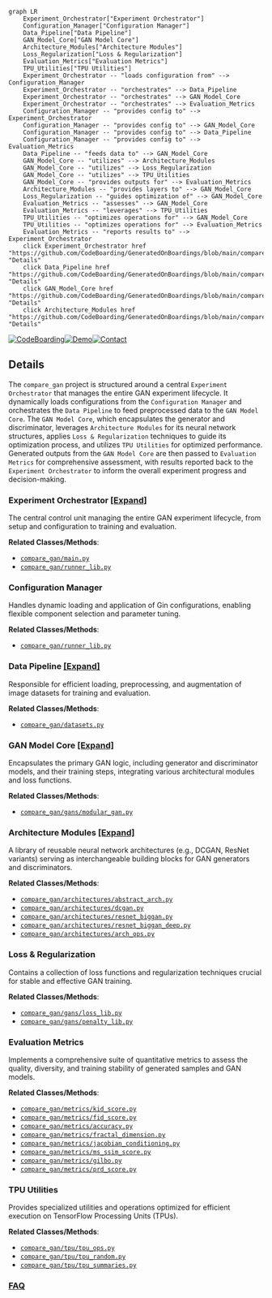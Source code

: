 ```mermaid
graph LR
    Experiment_Orchestrator["Experiment Orchestrator"]
    Configuration_Manager["Configuration Manager"]
    Data_Pipeline["Data Pipeline"]
    GAN_Model_Core["GAN Model Core"]
    Architecture_Modules["Architecture Modules"]
    Loss_Regularization["Loss & Regularization"]
    Evaluation_Metrics["Evaluation Metrics"]
    TPU_Utilities["TPU Utilities"]
    Experiment_Orchestrator -- "loads configuration from" --> Configuration_Manager
    Experiment_Orchestrator -- "orchestrates" --> Data_Pipeline
    Experiment_Orchestrator -- "orchestrates" --> GAN_Model_Core
    Experiment_Orchestrator -- "orchestrates" --> Evaluation_Metrics
    Configuration_Manager -- "provides config to" --> Experiment_Orchestrator
    Configuration_Manager -- "provides config to" --> GAN_Model_Core
    Configuration_Manager -- "provides config to" --> Data_Pipeline
    Configuration_Manager -- "provides config to" --> Evaluation_Metrics
    Data_Pipeline -- "feeds data to" --> GAN_Model_Core
    GAN_Model_Core -- "utilizes" --> Architecture_Modules
    GAN_Model_Core -- "utilizes" --> Loss_Regularization
    GAN_Model_Core -- "utilizes" --> TPU_Utilities
    GAN_Model_Core -- "provides outputs for" --> Evaluation_Metrics
    Architecture_Modules -- "provides layers to" --> GAN_Model_Core
    Loss_Regularization -- "guides optimization of" --> GAN_Model_Core
    Evaluation_Metrics -- "assesses" --> GAN_Model_Core
    Evaluation_Metrics -- "leverages" --> TPU_Utilities
    TPU_Utilities -- "optimizes operations for" --> GAN_Model_Core
    TPU_Utilities -- "optimizes operations for" --> Evaluation_Metrics
    Evaluation_Metrics -- "reports results to" --> Experiment_Orchestrator
    click Experiment_Orchestrator href "https://github.com/CodeBoarding/GeneratedOnBoardings/blob/main/compare_gan/Experiment_Orchestrator.md" "Details"
    click Data_Pipeline href "https://github.com/CodeBoarding/GeneratedOnBoardings/blob/main/compare_gan/Data_Pipeline.md" "Details"
    click GAN_Model_Core href "https://github.com/CodeBoarding/GeneratedOnBoardings/blob/main/compare_gan/GAN_Model_Core.md" "Details"
    click Architecture_Modules href "https://github.com/CodeBoarding/GeneratedOnBoardings/blob/main/compare_gan/Architecture_Modules.md" "Details"
```

[![CodeBoarding](https://img.shields.io/badge/Generated%20by-CodeBoarding-9cf?style=flat-square)](https://github.com/CodeBoarding/GeneratedOnBoardings)[![Demo](https://img.shields.io/badge/Try%20our-Demo-blue?style=flat-square)](https://www.codeboarding.org/demo)[![Contact](https://img.shields.io/badge/Contact%20us%20-%20contact@codeboarding.org-lightgrey?style=flat-square)](mailto:contact@codeboarding.org)

## Details

The `compare_gan` project is structured around a central `Experiment Orchestrator` that manages the entire GAN experiment lifecycle. It dynamically loads configurations from the `Configuration Manager` and orchestrates the `Data Pipeline` to feed preprocessed data to the `GAN Model Core`. The `GAN Model Core`, which encapsulates the generator and discriminator, leverages `Architecture Modules` for its neural network structures, applies `Loss & Regularization` techniques to guide its optimization process, and utilizes `TPU Utilities` for optimized performance. Generated outputs from the `GAN Model Core` are then passed to `Evaluation Metrics` for comprehensive assessment, with results reported back to the `Experiment Orchestrator` to inform the overall experiment progress and decision-making.

### Experiment Orchestrator [[Expand]](./Experiment_Orchestrator.md)
The central control unit managing the entire GAN experiment lifecycle, from setup and configuration to training and evaluation.


**Related Classes/Methods**:

- <a href="https://github.com/google/compare_gan/blob/master/compare_gan/main.py" target="_blank" rel="noopener noreferrer">`compare_gan/main.py`</a>
- <a href="https://github.com/google/compare_gan/blob/master/compare_gan/runner_lib.py" target="_blank" rel="noopener noreferrer">`compare_gan/runner_lib.py`</a>


### Configuration Manager
Handles dynamic loading and application of Gin configurations, enabling flexible component selection and parameter tuning.


**Related Classes/Methods**:

- <a href="https://github.com/google/compare_gan/blob/master/compare_gan/runner_lib.py" target="_blank" rel="noopener noreferrer">`compare_gan/runner_lib.py`</a>


### Data Pipeline [[Expand]](./Data_Pipeline.md)
Responsible for efficient loading, preprocessing, and augmentation of image datasets for training and evaluation.


**Related Classes/Methods**:

- <a href="https://github.com/google/compare_gan/blob/master/compare_gan/datasets.py" target="_blank" rel="noopener noreferrer">`compare_gan/datasets.py`</a>


### GAN Model Core [[Expand]](./GAN_Model_Core.md)
Encapsulates the primary GAN logic, including generator and discriminator models, and their training steps, integrating various architectural modules and loss functions.


**Related Classes/Methods**:

- <a href="https://github.com/google/compare_gan/blob/master/compare_gan/gans/modular_gan.py" target="_blank" rel="noopener noreferrer">`compare_gan/gans/modular_gan.py`</a>


### Architecture Modules [[Expand]](./Architecture_Modules.md)
A library of reusable neural network architectures (e.g., DCGAN, ResNet variants) serving as interchangeable building blocks for GAN generators and discriminators.


**Related Classes/Methods**:

- <a href="https://github.com/google/compare_gan/blob/master/compare_gan/architectures/abstract_arch.py" target="_blank" rel="noopener noreferrer">`compare_gan/architectures/abstract_arch.py`</a>
- <a href="https://github.com/google/compare_gan/blob/master/compare_gan/architectures/dcgan.py" target="_blank" rel="noopener noreferrer">`compare_gan/architectures/dcgan.py`</a>
- <a href="https://github.com/google/compare_gan/blob/master/compare_gan/architectures/resnet_biggan.py" target="_blank" rel="noopener noreferrer">`compare_gan/architectures/resnet_biggan.py`</a>
- <a href="https://github.com/google/compare_gan/blob/master/compare_gan/architectures/resnet_biggan_deep.py" target="_blank" rel="noopener noreferrer">`compare_gan/architectures/resnet_biggan_deep.py`</a>
- <a href="https://github.com/google/compare_gan/blob/master/compare_gan/architectures/arch_ops.py" target="_blank" rel="noopener noreferrer">`compare_gan/architectures/arch_ops.py`</a>


### Loss & Regularization
Contains a collection of loss functions and regularization techniques crucial for stable and effective GAN training.


**Related Classes/Methods**:

- <a href="https://github.com/google/compare_gan/blob/master/compare_gan/gans/loss_lib.py" target="_blank" rel="noopener noreferrer">`compare_gan/gans/loss_lib.py`</a>
- <a href="https://github.com/google/compare_gan/blob/master/compare_gan/gans/penalty_lib.py" target="_blank" rel="noopener noreferrer">`compare_gan/gans/penalty_lib.py`</a>


### Evaluation Metrics
Implements a comprehensive suite of quantitative metrics to assess the quality, diversity, and training stability of generated samples and GAN models.


**Related Classes/Methods**:

- <a href="https://github.com/google/compare_gan/blob/master/compare_gan/metrics/kid_score.py" target="_blank" rel="noopener noreferrer">`compare_gan/metrics/kid_score.py`</a>
- <a href="https://github.com/google/compare_gan/blob/master/compare_gan/metrics/fid_score.py" target="_blank" rel="noopener noreferrer">`compare_gan/metrics/fid_score.py`</a>
- <a href="https://github.com/google/compare_gan/blob/master/compare_gan/metrics/accuracy.py" target="_blank" rel="noopener noreferrer">`compare_gan/metrics/accuracy.py`</a>
- <a href="https://github.com/google/compare_gan/blob/master/compare_gan/metrics/fractal_dimension.py" target="_blank" rel="noopener noreferrer">`compare_gan/metrics/fractal_dimension.py`</a>
- <a href="https://github.com/google/compare_gan/blob/master/compare_gan/metrics/jacobian_conditioning.py" target="_blank" rel="noopener noreferrer">`compare_gan/metrics/jacobian_conditioning.py`</a>
- <a href="https://github.com/google/compare_gan/blob/master/compare_gan/metrics/ms_ssim_score.py" target="_blank" rel="noopener noreferrer">`compare_gan/metrics/ms_ssim_score.py`</a>
- <a href="https://github.com/google/compare_gan/blob/master/compare_gan/metrics/gilbo.py" target="_blank" rel="noopener noreferrer">`compare_gan/metrics/gilbo.py`</a>
- <a href="https://github.com/google/compare_gan/blob/master/compare_gan/metrics/prd_score.py" target="_blank" rel="noopener noreferrer">`compare_gan/metrics/prd_score.py`</a>


### TPU Utilities
Provides specialized utilities and operations optimized for efficient execution on TensorFlow Processing Units (TPUs).


**Related Classes/Methods**:

- <a href="https://github.com/google/compare_gan/blob/master/compare_gan/tpu/tpu_ops.py" target="_blank" rel="noopener noreferrer">`compare_gan/tpu/tpu_ops.py`</a>
- <a href="https://github.com/google/compare_gan/blob/master/compare_gan/tpu/tpu_random.py" target="_blank" rel="noopener noreferrer">`compare_gan/tpu/tpu_random.py`</a>
- <a href="https://github.com/google/compare_gan/blob/master/compare_gan/tpu/tpu_summaries.py" target="_blank" rel="noopener noreferrer">`compare_gan/tpu/tpu_summaries.py`</a>




### [FAQ](https://github.com/CodeBoarding/GeneratedOnBoardings/tree/main?tab=readme-ov-file#faq)